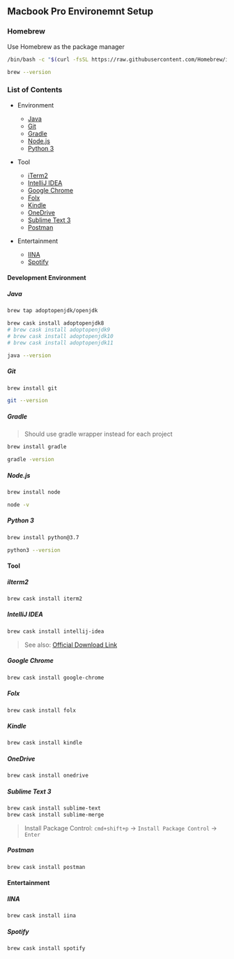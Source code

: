 ## Macbook Pro Environemnt Setup

### Homebrew
Use Homebrew as the package manager
```BASH
/bin/bash -c "$(curl -fsSL https://raw.githubusercontent.com/Homebrew/install/master/install.sh)"

brew --version
```
### List of Contents
* Environment
  * [Java](#java)
  * [Git](#git)
  * [Gradle](#gradle)
  * [Node.js](#nodejs)
  * [Python 3](#python-3)
  
* Tool
  * [iTerm2](#iterm2)
  * [IntelliJ IDEA](#intellij-idea)
  * [Google Chrome](#google-chrome)
  * [Folx](#folx)
  * [Kindle](#kindle)
  * [OneDrive](#onedrive)
  * [Sublime Text 3](#sublime-text-3)
  * [Postman](#postman)

* Entertainment
  * [IINA](#iina)
  * [Spotify](#spotify)


#### Development Environment
##### Java
```BASH
brew tap adoptopenjdk/openjdk

brew cask install adoptopenjdk8
# brew cask install adoptopenjdk9
# brew cask install adoptopenjdk10
# brew cask install adoptopenjdk11

java --version
```

##### Git 
```BASH
brew install git

git --version
```

##### Gradle
> Should use gradle wrapper instead for each project
```BASH
brew install gradle

gradle -version
```

##### Node.js
```BASH
brew install node

node -v
```

##### Python 3
```BASH
brew install python@3.7

python3 --version
```

#### Tool
##### iIterm2
```BASH
brew cask install iterm2
```

##### IntelliJ IDEA
```BASH
brew cask install intellij-idea
```
> See also: [Official Download Link](https://www.jetbrains.com/idea/download/download-thanks.html?platform=mac)

##### Google Chrome
```BASH
brew cask install google-chrome
```

##### Folx
```BASH
brew cask install folx
```

##### Kindle
```BASH
brew cask install kindle
```

##### OneDrive
```BASH
brew cask install onedrive
```

##### Sublime Text 3
```BASH
brew cask install sublime-text
brew cask install sublime-merge
```
> Install Package Control: `cmd+shift+p` -> `Install Package Control` -> `Enter`

##### Postman
```BASH
brew cask install postman
```

#### Entertainment
##### IINA
```BASH
brew cask install iina
```

##### Spotify
```BASH
brew cask install spotify
```
